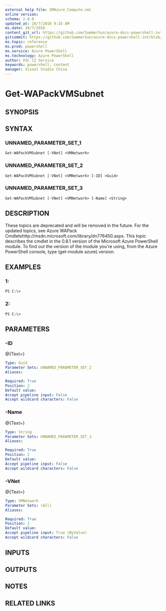 ```yaml
---
external help file: SMAzure_Compute.xml
online version: 
schema: 2.0.0
updated_at: 10/7/2016 9:35 AM
ms.date: 10/7/2016
content_git_url: https://github.com/SummerSun/azure-docs-powershell-int/blob/master/azureps-cmdlets-docs/Service%20Management/v1.0/Compute/Get-WAPackVMSubnet.md
gitcommit: https://github.com/SummerSun/azure-docs-powershell-int/blob/3c5913303624ba7a7970d6758aac68ea04359cee/azureps-cmdlets-docs/Service%20Management/v1.0/Compute/Get-WAPackVMSubnet.md
ms.topic: reference
ms.prod: powershell
ms.service: Azure PowerShell
ms.technology: Azure PowerShell
author: VSC CI Service
keywords: powershell, content
manager: Visual Studio China
---
```


# Get-WAPackVMSubnet
## SYNOPSIS

## SYNTAX

### UNNAMED_PARAMETER_SET_1
```
Get-WAPackVMSubnet [-VNet] <VMNetwork>
```

### UNNAMED_PARAMETER_SET_2
```
Get-WAPackVMSubnet [-VNet] <VMNetwork> [-ID] <Guid>
```

### UNNAMED_PARAMETER_SET_3
```
Get-WAPackVMSubnet [-VNet] <VMNetwork> [-Name] <String>
```

## DESCRIPTION
These topics are deprecated and will be removed in the future.
For the updated topics, see  Azure WAPack Cmdletshttp://msdn.microsoft.com/library/dn776450.aspx.
This topic describes the cmdlet in the 0.8.1 version of the Microsoft Azure PowerShell module.
To find out the version of the module you're using, from the Azure PowerShell console, type (get-module azure).version.

## EXAMPLES

### 1:
```
PS C:\>
```

### 2:
```
PS C:\>
```

## PARAMETERS

### -ID
@{Text=}

```yaml
Type: Guid
Parameter Sets: UNNAMED_PARAMETER_SET_2
Aliases: 

Required: True
Position: 2
Default value: 
Accept pipeline input: False
Accept wildcard characters: False
```

### -Name
@{Text=}

```yaml
Type: String
Parameter Sets: UNNAMED_PARAMETER_SET_3
Aliases: 

Required: True
Position: 2
Default value: 
Accept pipeline input: False
Accept wildcard characters: False
```

### -VNet
@{Text=}

```yaml
Type: VMNetwork
Parameter Sets: (All)
Aliases: 

Required: True
Position: 1
Default value: 
Accept pipeline input: True (ByValue)
Accept wildcard characters: False
```

## INPUTS

## OUTPUTS

## NOTES

## RELATED LINKS

